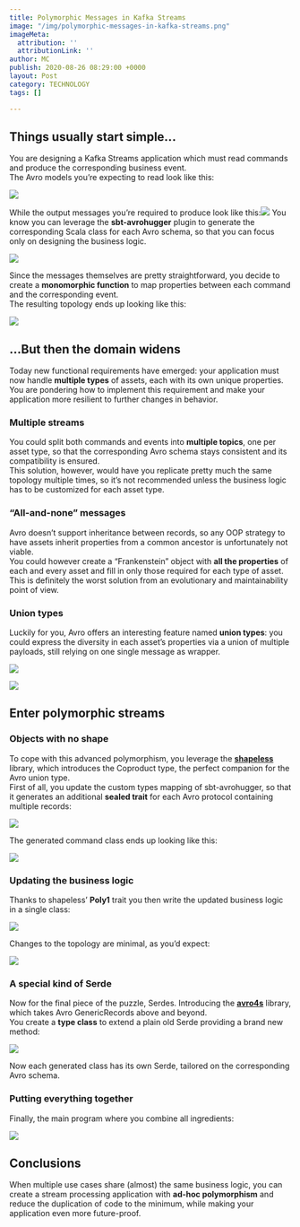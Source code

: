 ```yaml
---
title: Polymorphic Messages in Kafka Streams
image: "/img/polymorphic-messages-in-kafka-streams.png"
imageMeta:
  attribution: ''
  attributionLink: ''
author: MC
publish: 2020-08-26 08:29:00 +0000
layout: Post
category: TECHNOLOGY
tags: []

---
```

## Things usually start simple...

You are designing a Kafka Streams application which must read commands and produce the corresponding business event. <br>The Avro models you’re expecting to read look like this:

![](/img/1-3.png)

While the output messages you’re required to produce look like this:![](/img/2-1.png)
You know you can leverage the **sbt-avrohugger** plugin to generate the corresponding Scala class for each Avro schema, so that you can focus only on designing the business logic.

![](/img/3-1.png)

Since the messages themselves are pretty straightforward, you decide to create a **monomorphic function** to map properties between each command and the corresponding event. <br>The resulting topology ends up looking like this:

![](/img/4-1.png)

## ...But then the domain widens
Today new functional requirements have emerged: your application must now handle **multiple types** of assets, each with its own unique properties. <br> You are pondering how to implement this requirement and make your application more resilient to further changes in behavior.

### Multiple streams
You could split both commands and events into **multiple topics**, one per asset type, so that the corresponding Avro schema stays consistent and its compatibility is ensured. <br>This solution, however, would have you replicate pretty much the same topology multiple times, so it’s not recommended unless the business logic has to be customized for each asset type.

### “All-and-none” messages
Avro doesn’t support inheritance between records, so any OOP strategy to have assets inherit properties from a common ancestor is unfortunately not viable. <br>You could however create a “Frankenstein” object with **all the properties** of each and every asset and fill in only those required for each type of asset. <br>This is definitely the worst solution from an evolutionary and maintainability point of view.

### Union types
Luckily for you, Avro offers an interesting feature named **union types**: you could express the diversity in each asset’s properties via a union of multiple payloads, still relying on one single message as wrapper.

![](/img/5-1.png)

![](/img/6-1.png)

## Enter polymorphic streams

### Objects with no shape
To cope with this advanced polymorphism, you leverage the [**shapeless**](https://github.com/milessabin/shapeless) library, which introduces the Coproduct type, the perfect companion for the Avro union type. <br>First of all, you update the custom types mapping of sbt-avrohugger, so that it generates an additional **sealed trait** for each Avro protocol containing multiple records:

![](/img/7.png)

The generated command class ends up looking like this:

![](/img/8.png)

### Updating the business logic
Thanks to shapeless’ **Poly1** trait you then write the updated business logic in a single class:

![](/img/9.png)

Changes to the topology are minimal, as you’d expect:

![](/img/10.png)

### A special kind of Serde
Now for the final piece of the puzzle, Serdes. Introducing the [**avro4s**](https://github.com/sksamuel/avro4s) library, which takes Avro GenericRecords above and beyond. <br>You create a **type class** to extend a plain old Serde providing a brand new method:

![](/img/11.png)

Now each generated class has its own Serde, tailored on the corresponding Avro schema.

### Putting everything together
Finally, the main program where you combine all ingredients:

![](/img/12.png)

## Conclusions
When multiple use cases share (almost) the same business logic, you can create a stream processing application with **ad-hoc polymorphism** and reduce the duplication of code to the minimum, while making your application even more future-proof.